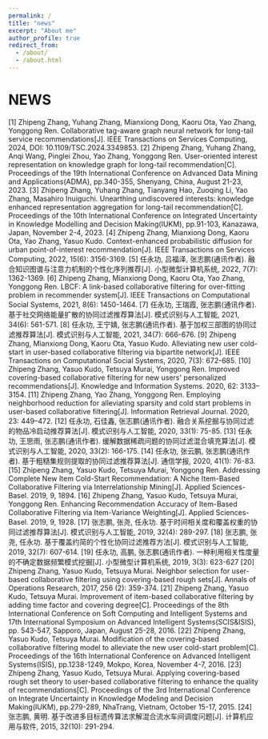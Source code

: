 ```yaml
---
permalink: /
title: "news"
excerpt: "About me"
author_profile: true
redirect_from: 
  - /about/
  - /about.html
---
```


NEWS
======
[1]	Zhipeng Zhang, Yuhang Zhang, Mianxiong Dong, Kaoru Ota, Yao Zhang, Yonggong Ren. Collaborative tag-aware graph neural network for long-tail service recommendations[J]. IEEE Transactions on Services Computing, 2024, DOI: 10.1109/TSC.2024.3349853.
[2]	Zhipeng Zhang, Yuhang Zhang, Anqi Wang, Pinglei Zhou, Yao Zhang, Yonggong Ren. User-oriented interest representation on knowledge graph for long-tail recommendation[C]. Proceedings of the 19th International Conference on Advanced Data Mining and Applications(ADMA), pp.340-355, Shenyang, China, August 21-23, 2023.
[3]	Zhipeng Zhang, Yuhang Zhang, Tianyang Hao, Zuoqing Li, Yao Zhang, Masahiro Inuiguchi. Unearthing undiscovered interests: knowledge enhanced representation aggregation for long-tail recommendation[C]. Proceedings of the 10th International Conference on Integrated Uncertainty in Knowledge Modelling and Decision Making(IUKM), pp.91-103, Kanazawa, Japan, November 2-4, 2023.
[4]	Zhipeng Zhang, Mianxiong Dong, Kaoru Ota, Yao Zhang, Yasuo Kudo. Context-enhanced probabilistic diffusion for urban point-of-interest recommendation[J]. IEEE Transactions on Services Computing, 2022, 15(6): 3156-3169.
[5]	任永功, 吕福泽, 张志鹏(通讯作者). 融合知识图谱与注意力机制的个性化序列推荐[J]. 小型微型计算机系统, 2022, 7(7): 1362-1369.
[6]	Zhipeng Zhang, Mianxiong Dong, Kaoru Ota, Yao Zhang, Yonggong Ren. LBCF: A link-based collaborative filtering for over-fitting problem in recommender system[J]. IEEE Transactions on Computational Social Systems, 2021, 8(6): 1450-1464.
[7]	任永功, 王瑞霞, 张志鹏(通讯作者). 基于社交网络能量扩散的协同过滤推荐算法[J]. 模式识别与人工智能, 2021, 34(6): 561-571. 
[8]	任永功, 王宁婧, 张志鹏(通讯作者). 基于加权三部图的协同过滤推荐算法[J]. 模式识别与人工智能, 2021, 34(7): 666-676.
[9]	Zhipeng Zhang, Mianxiong Dong, Kaoru Ota, Yasuo Kudo. Alleviating new user cold-start in user-based collaborative filtering via bipartite network[J]. IEEE Transactions on Computational Social Systems, 2020, 7(3): 672-685.
[10]	Zhipeng Zhang, Yasuo Kudo, Tetsuya Murai, Yonggong Ren. Improved covering-based collaborative filtering for new users' personalized recommendations[J]. Knowledge and Information Systems. 2020, 62: 3133–3154. 
[11]	Zhipeng Zhang, Yao Zhang, Yonggong Ren. Employing neighborhood reduction for alleviating sparsity and cold start problems in user-based collaborative filtering[J]. Information Retrieval Journal. 2020, 23: 449–472. 
[12]	任永功, 石佳鑫, 张志鹏(通讯作者). 融合关系挖掘与协同过滤的物品冷启动推荐算法[J]. 模式识别与人工智能, 2020, 33(1): 75-85. 
[13]	任永功, 王思雨, 张志鹏(通讯作者). 缓解数据稀疏问题的协同过滤混合填充算法[J]. 模式识别与人工智能, 2020, 33(2): 166-175.
[14]	任永功, 张云鹏, 张志鹏(通讯作者). 基于粗糙集规则提取的协同过滤推荐算法[J]. 通信学报, 2020, 41(1): 76-83.
[15]	Zhipeng Zhang, Yasuo Kudo, Tetsuya Murai, Yonggong Ren. Addressing Complete New Item Cold-Start Recommendation: A Niche Item-Based Collaborative Filtering via Interrelationship Mining[J]. Applied Sciences-Basel. 2019, 9, 1894. 
[16]	Zhipeng Zhang, Yasuo Kudo, Tetsuya Murai, Yonggong Ren. Enhancing Recommendation Accuracy of Item-Based Collaborative Filtering via Item-Variance Weighting[J]. Applied Sciences-Basel. 2019, 9, 1928. 
[17]	张志鹏, 张尧, 任永功. 基于时间相关度和覆盖权重的协同过滤推荐算法[J]. 模式识别与人工智能, 2019, 32(4): 289-297.
[18]	张志鹏, 张尧, 任永功. 基于覆盖约简的个性化协同过滤推荐方法[J]. 模式识别与人工智能, 2019, 32(7): 607-614.
[19]	任永功, 高鹏, 张志鹏(通讯作者). 一种利用相关性度量的不确定数据频繁模式挖掘[J]. 小型微型计算机系统, 2019, 3(3): 623-627
[20]	Zhipeng Zhang, Yasuo Kudo, Tetsuya Murai. Neighbor selection for user-based collaborative filtering using covering-based rough sets[J]. Annals of Operations Research, 2017, 256 (2): 359-374. 
[21]	Zhipeng Zhang, Yasuo Kudo, Tetsuya Murai. Improvement of item-based collaborative filtering by adding time factor and covering degree[C]. Proceedings of the 8th International Conference on Soft Computing and Intelligent Systems and 17th International Symposium on Advanced Intelligent Systems(SCIS&ISIS), pp. 543-547, Sapporo, Japan, August 25-28, 2016.
[22]	Zhipeng Zhang, Yasuo Kudo, Tetsuya Murai. Modification of the covering-based collaborative filtering model to alleviate the new user cold-start problem[C]. Proceedings of the 16th International Conference on Advanced Intelligent Systems(ISIS), pp.1238-1249, Mokpo, Korea, November 4-7, 2016.
[23]	Zhipeng Zhang, Yasuo Kudo, Tetsuya Murai. Applying covering-based rough set theory to user-based collaborative filtering to enhance the quality of recommendations[C]. Proceedings of the 3rd International Conference on Integrate Uncertainty in Knowledge Modeling and Decision Making(IUKM), pp.279-289, NhaTrang, Vietnam, October 15-17, 2015.
[24]	张志鹏, 黄明. 基于改进多目标遗传算法求解混合流水车间调度问题[J]. 计算机应用与软件, 2015, 32(10): 291-294.






